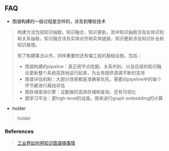 ## FAQ
- 图谱构建的一般过程是怎样的，涉及到哪些技术
> 构建方法包括知识抽取，知识融合，知识更新。其中知识抽取涉及实体识别和关系抽取，知识融合涉及实体对齐和实体链接，知识更新涉及知识补全和知识推理。
>
> 除了构建算法以外，同样重要的还有偏工程的基础设施，包括：
> - 图谱构建的pipeline：真正把节点挖掘、关系判别、以及后续的知识融合更新整个系统高效地运行起来，为业务提供源源不断的支持
> - 图谱评估机制：大部分场景都是准确率优先，需要对pipeline中的每个环节都进行离线评估
> - 图存储查询引擎：证数据的高效存储和查询，还有可视化
> - 图学习平台：更high-level的设施，用来进行graph embedding的计算
- holder
> holder


### References
> [工业界如何用知识图谱搞事情](https://mp.weixin.qq.com/s/A3fllGoU16hOmVH_SJS0MQ)